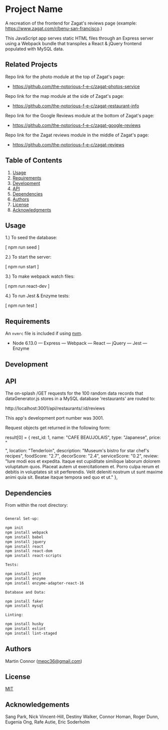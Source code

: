 # Project Name

A recreation of the frontend for Zagat's reviews page (example: https://www.zagat.com/r/benu-san-francisco.)

This JavaScript app serves static HTML files through an Express server using a 
Webpack bundle that transpiles a React & jQuery frontend populated with MySQL data.

## Related Projects

Repo link for the photo module at the top of Zagat's page:
  - https://github.com/the-notorious-f-e-c/zagat-photos-service

Repo link for the map module at the side of Zagat's page:
  - https://github.com/the-notorious-f-e-c/zagat-restaurant-info

Repo link for the Google Reviews module at the bottom of Zagat's page:
  - https://github.com/the-notorious-f-e-c/zagat-google-reviews

Repo link for the Zagat reviews module in the middle of Zagat's page:
  - https://github.com/the-notorious-f-e-c/zagat-reviews

## Table of Contents

1. [Usage](#Usage)
2. [Requirements](#requirements)
3. [Development](#development)
4. [API](#API)
5. [Dependencies](#Dependencies)
6. [Authors](#Authors)
7. [License](#License)
8. [Acknowledgments](#Acknowledgments)

## Usage

1.) To seed the database:

  [ npm run seed ]

2.) To start the server:

  [ npm run start ]

3.) To make webpack watch files:

  [ npm run react-dev ]

4.) To run Jest & Enzyme tests:

  [ npm run test ]

## Requirements

An `nvmrc` file is included if using [nvm](https://github.com/creationix/nvm).

- Node 6.13.0
— Express
— Webpack
— React
— jQuery
— Jest
— Enzyme

## Development

## API

The on-splash /GET requests for the 100 random data records that dataGenerator.js stores in a MySQL database 'restaurants' are routed to: 

http://localhost:3001/api/restaurants/:id/reviews

This app's development port number was 3001.

Request objects get returned in the following form:

result[0] = {
    rest_id: 1,
    name: "CAFE BEAUJOLAIS",
    type: "Japanese",
    price: "$$$$",
    location: "Tenderloin",
    description: "Museum's bistro for star chef's recipes",
    foodScore: "2.7",
    decorScore: "2.4",
    serviceScore: "0.2",
    review: "Iure modi eos et expedita. Itaque est cupiditate similique laborum dolorem voluptatum quos. Placeat autem ut exercitationem et. Porro culpa rerum et debitis in voluptates sit sit perferendis. Velit deleniti nostrum ut sunt maxime animi quia sit. Beatae itaque tempora sed quo et ut."
},

## Dependencies

From within the root directory:

```sh

General Set-up:

npm init
npm install webpack
npm install babel
npm install jquery
npm install react
npm install react-dom
npm install react-scripts

Tests:

npm install jest
npm install enzyme
npm install enzyme-adapter-react-16

Database and Data:

npm install faker
npm install mysql

Linting:

npm install husky
npm install eslint
npm install lint-staged
```

## Authors

Martin Connor (mepc36@gmail.com)

## License

[MIT](https://choosealicense.com/licenses/mit/)

## Acknowledgements

Sang Park, Nick Vincent-Hill, Destiny Walker, Connor Homan, Roger Dunn, Eugenia Ong, Rafe Autie, Eric Soderholm
